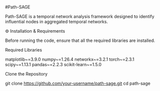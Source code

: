 #Path-SAGE

Path-SAGE is a temporal network analysis framework designed to identify influential nodes in aggregated temporal networks.

⚙️ Installation & Requirements

Before running the code, ensure that all the required libraries are installed.

Required Libraries

matplotlib~=3.9.0
numpy~=1.26.4
networkx~=3.2.1
torch~=2.3.1
scipy~=1.13.1
pandas~=2.2.3
scikit-learn~=1.5.0

Clone the Repository

git clone https://github.com/your-username/path-sage.git
cd path-sage

